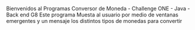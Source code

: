 Bienvenidos al Programas  Conversor de Moneda - Challenge ONE - Java - Back end G8
Este programa Muesta al usuario por medio de ventanas emergentes y un mensaje los distintos tipos de monedas para convertir 
